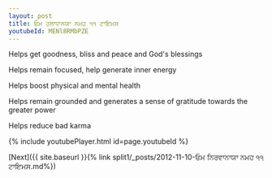 ```yaml
---
layout: post
title: ਓਮ ਹਲਾਧਾਨਯਾ ਨਮਹ ੧੧ ਟਾਇਮਸ
youtubeId: MENl8RMbPZE
---
```

 
 
Helps get goodness, bliss and peace and God's blessings
 
Helps remain focused, help generate inner energy 
 
Helps boost physical and mental health 
 
Helps remain grounded and generates a sense of gratitude towards the greater power 
 
Helps reduce bad karma
 
 
 
 


{% include youtubePlayer.html id=page.youtubeId %}
 
[Next]({{ site.baseurl }}{% link  split1/_posts/2012-11-10-ਓਮ ਨਿਰਵਾਨਾਯਾ ਨਮਹ ੧੧ ਟਾਇਮਸ.md%})
 
